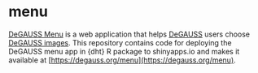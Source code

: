 # menu

[DeGAUSS Menu](https://degauss.org/menu) is a web application that helps [DeGAUSS](https://degauss.org) users choose [DeGAUSS images](https://degauss.org/available_images). 
This repository contains code for deploying the DeGAUSS menu app in {dht} R package to shinyapps.io and makes it available at [https://degauss.org/menu](https://degauss.org/menu).




